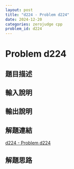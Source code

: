 ```yaml
---
layout: post
title: "d224 - Problem d224"
date: 2024-12-20
categories: zerojudge cpp
problem_id: d224
---
```


# Problem d224

## 題目描述



## 輸入說明



## 輸出說明



## 解題連結

[d224 - Problem d224](https://zerojudge.tw/ShowProblem?problemid=d224)

## 解題思路

